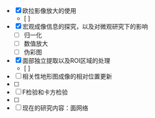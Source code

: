 - [x] 欧拉影像放大的使用
  - [ ] 
- [x] 宏观成像信息的探究，以及对微观研究下的影响
  - [ ] 归一化
  - [ ] 数值放大
  - [ ] 伪彩图
- [x] 面部独立提取以及ROI区域的处理
  - [ ] 
- [ ] 相关性地形图成像的相对位置更新
- [ ] 
- [ ] F检验和卡方检验
- [ ] 
- [ ] 现在的研究内容：面网络